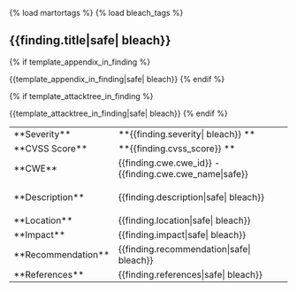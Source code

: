 {% load martortags %}
{% load bleach_tags %}
## {{finding.title|safe| bleach}}

<table class="table table-bordered">

<tbody>

<tr>
<td style="width: 15%">**Severity**</td>
<td>**<span style="color:#{{color_text_severity}}">{{finding.severity| bleach}} </span>**</td>
</tr>

<tr>
<td style="width: 15%">**CVSS Score**</td>
<td>**<span style="color:#{{color_text_severity}}">{{finding.cvss_score}} </span>**</td>
</tr>

<tr>
<td style="width: 15%">**CWE**</td>
<td>{{finding.cwe.cwe_id}} - {{finding.cwe.cwe_name|safe}}</td>
</tr>

<tr>
<td style="width: 15%">**Description**</td>
<td>

{{finding.description|safe| bleach}}

</td>
</tr>

<tr>
<td style="width: 15%">**Location**</td>
<td>{{finding.location|safe| bleach}}</td>
</tr>

<tr>
<td style="width: 15%">**Impact**</td>
<td>{{finding.impact|safe| bleach}}</td>
</tr>

<tr>
<td style="width: 15%">**Recommendation**</td>
<td>{{finding.recommendation|safe| bleach}}</td>
</tr>

<tr>
<td style="width: 15%">**References**</td>
<td>{{finding.references|safe| bleach}}</td>
</tr>

{% if template_appendix_in_finding %}
<tr>
{{template_appendix_in_finding|safe| bleach}}
</tr> 
{% endif %}

{% if template_attacktree_in_finding %}
<tr>
{{template_attacktree_in_finding|safe| bleach}}
</tr> 
{% endif %}


</tbody> </table>